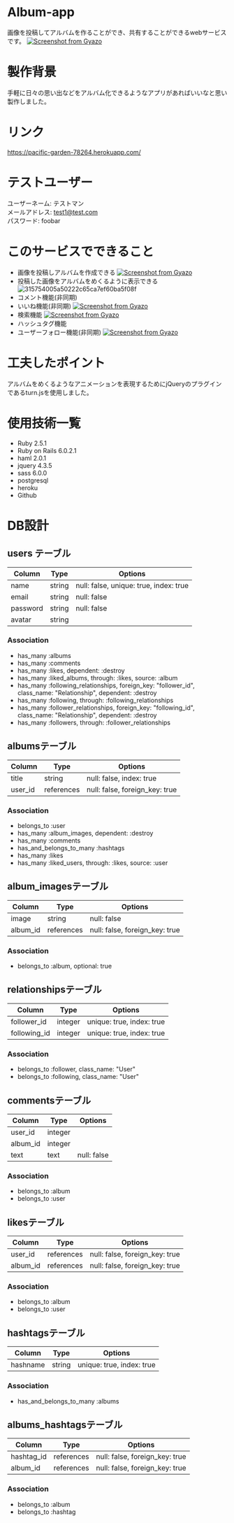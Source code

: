 # Album-app
画像を投稿してアルバムを作ることができ、共有することができるwebサービスです。
[![Screenshot from Gyazo](https://gyazo.com/11f411f35d89d23657445d4c4a21becc/raw)](https://gyazo.com/11f411f35d89d23657445d4c4a21becc)
# 製作背景
  手軽に日々の思い出などをアルバム化できるようなアプリがあればいいなと思い製作しました。
# リンク
https://pacific-garden-78264.herokuapp.com/

# テストユーザー
ユーザーネーム: テストマン  
メールアドレス: test1@test.com  
パスワード: foobar  
# このサービスでできること
  * 画像を投稿しアルバムを作成できる 
  [![Screenshot from Gyazo](https://gyazo.com/a5fe22c59e740e0f0769c19248337c57/raw)](https://gyazo.com/a5fe22c59e740e0f0769c19248337c57) 
  * 投稿した画像をアルバムをめくるように表示できる  
  ![315754005a50222c65ca7ef60ba5f08f](https://user-images.githubusercontent.com/57151814/79974396-3d9f3a80-84d4-11ea-9afc-e99eb2b11562.gif)
  * コメント機能(非同期)
  * いいね機能(非同期)
  [![Screenshot from Gyazo](https://gyazo.com/0141529b3321ded1dfd931e8567943c1/raw)](https://gyazo.com/0141529b3321ded1dfd931e8567943c1)
  * 検索機能
  [![Screenshot from Gyazo](https://gyazo.com/0dea4d8eeb3fd7e7bd52afcadd13bb20/raw)](https://gyazo.com/0dea4d8eeb3fd7e7bd52afcadd13bb20)
  * ハッシュタグ機能
  * ユーザーフォロー機能(非同期)
  [![Screenshot from Gyazo](https://gyazo.com/ec50c4798cf4dc18522b9debeed60f7b/raw)](https://gyazo.com/ec50c4798cf4dc18522b9debeed60f7b)
# 工夫したポイント
アルバムをめくるようなアニメーションを表現するためにjQueryのプラグインであるturn.jsを使用しました。
# 使用技術一覧
  * Ruby 2.5.1
  * Ruby on Rails 6.0.2.1
  * haml 2.0.1
  * jquery 4.3.5
  * sass 6.0.0
  * postgresql
  * heroku
  * Github
# DB設計
## users テーブル
|Column|Type|Options|
|------|----|-------|
|name|string|null: false, unique: true, index: true|
|email|string|null: false|
|password|string|null: false|
|avatar|string||

### Association
- has_many :albums
- has_many :comments
- has_many :likes, dependent: :destroy
- has_many :liked_albums, through: :likes, source: :album
- has_many :following_relationships, foreign_key: "follower_id", class_name: "Relationship", dependent: :destroy
- has_many :following, through: :following_relationships
- has_many :follower_relationships, foreign_key: "following_id", class_name: "Relationship", dependent: :destroy
- has_many :followers, through: :follower_relationships

## albumsテーブル
|Column|Type|Options|
|------|----|-------|
|title|string|null: false,  index: true|
|user_id|references|null: false, foreign_key: true|

### Association
- belongs_to :user
- has_many :album_images, dependent: :destroy
- has_many :comments
- has_and_belongs_to_many :hashtags
- has_many :likes
- has_many :liked_users, through: :likes, source: :user

## album_imagesテーブル
|Column|Type|Options|
|------|----|-------|
|image|string|null: false|
|album_id|references|null: false, foreign_key: true|

### Association
- belongs_to :album, optional: true

## relationshipsテーブル
|Column|Type|Options|
|------|----|-------|
|follower_id|integer|unique: true, index: true|
|following_id|integer|unique: true, index: true|

### Association
- belongs_to :follower, class_name: "User"
- belongs_to :following, class_name: "User"

## commentsテーブル
|Column|Type|Options|
|------|----|-------|
|user_id|integer||
|album_id|integer||
|text|text|null: false|

### Association
- belongs_to :album
- belongs_to :user

## likesテーブル
|Column|Type|Options|
|------|----|-------|
|user_id|references|null: false, foreign_key: true|
|album_id|references|null: false, foreign_key: true|

### Association
- belongs_to :album
- belongs_to :user

## hashtagsテーブル
|Column|Type|Options|
|------|----|-------|
|hashname|string|unique: true, index: true|

### Association
- has_and_belongs_to_many :albums

## albums_hashtagsテーブル
|Column|Type|Options|
|------|----|-------|
|hashtag_id|references|null: false, foreign_key: true|
|album_id|references|null: false, foreign_key: true|

### Association
- belongs_to :album
- belongs_to :hashtag



